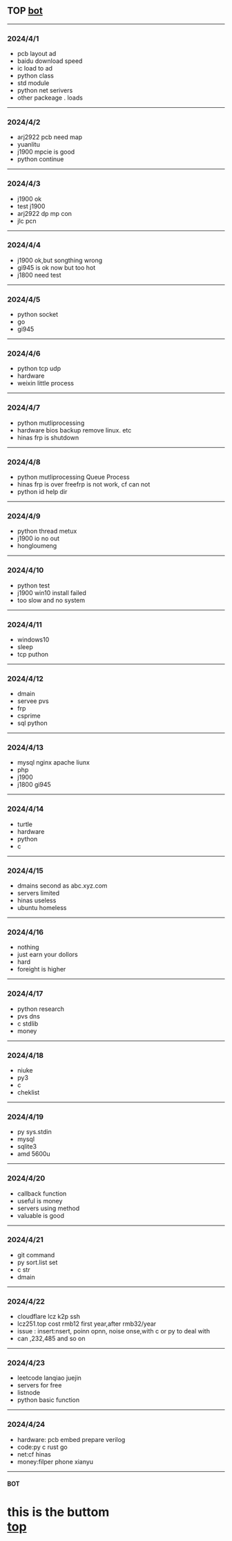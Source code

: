 #
## TOP [bot](#bot)
---
### 2024/4/1
- pcb layout ad 
- baidu download speed
- ic load to ad
- python class
- std module
- python net serivers
- other packeage . loads
---
### 2024/4/2
- arj2922 pcb need map
- yuanlitu
- j1900 mpcie is good
- python continue
---
### 2024/4/3
- j1900 ok
- test j1900
- arj2922 dp mp con
- jlc pcn
---
### 2024/4/4
- j1900 ok,but songthing wrong
- gi945 is ok now but too hot 
- j1800 need test
---
### 2024/4/5
- python socket
- go 
- gi945
---
### 2024/4/6
- python tcp udp
- hardware
- weixin little process
---
### 2024/4/7
- python mutliprocessing
- hardware bios backup remove linux. etc
- hinas frp is shutdown
---
### 2024/4/8
- python mutliprocessing Queue Process
- hinas frp is over freefrp is not work, cf can not
- python id help dir
---
### 2024/4/9
- python thread metux
- j1900 io no out
- hongloumeng
---
### 2024/4/10
- python test
- j1900  win10 install failed
- too slow and no system
---
### 2024/4/11
- windows10
- sleep
- tcp puthon
---
### 2024/4/12
- dmain
- servee pvs 
- frp
- csprime
- sql python
---
### 2024/4/13
- mysql nginx apache liunx
- php
- j1900
- j1800 gi945
---
### 2024/4/14
- turtle
- hardware
- python
- c
---
### 2024/4/15
- dmains second as abc.xyz.com
- servers limited
- hinas useless
- ubuntu homeless
---
### 2024/4/16
- nothing
- just earn your dollors
- hard
- foreight is higher 
---
### 2024/4/17
- python research 
- pvs dns 
- c stdlib
- money
---
### 2024/4/18
- niuke
- py3
- c
- cheklist
---
### 2024/4/19
- py sys.stdin
- mysql
- sqlite3
- amd 5600u
---
### 2024/4/20
- callback function 
- useful is money
- servers using method
- valuable is good
---
### 2024/4/21
- git command
- py sort.list set
- c str
- dmain
---
### 2024/4/22
- cloudflare lcz k2p ssh
- lcz251.top cost rmb12 first year,after rmb32/year
- issue : insert:nsert, poinn opnn, noise onse,with c or py to deal with
- can ,232,485 and so on
---
### 2024/4/23
- leetcode lanqiao juejin
- servers for free
- listnode
- python basic function
---
### 2024/4/24
- hardware: pcb embed prepare verilog
- code:py c rust go 
- net:cf hinas
- money:filper phone xianyu
---
#### BOT    
this is the buttom   
[top](#top)
===
